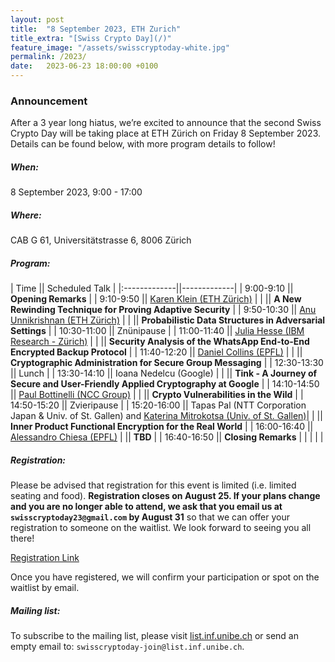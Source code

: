 ```yaml
---
layout: post
title:  "8 September 2023, ETH Zurich"
title_extra: "[Swiss Crypto Day](/)"
feature_image: "/assets/swisscryptoday-white.jpg"
permalink: /2023/
date:   2023-06-23 18:00:00 +0100
---
```



### Announcement

After a 3 year long hiatus, we’re excited to announce that the second Swiss Crypto Day will be taking place at ETH Zürich on Friday 8 September 2023. Details can be found below, with more program details to follow! 

##### When: 
8 September 2023, 9:00 - 17:00
 
##### Where: 
CAB G 61, Universitätstrasse 6, 8006 Zürich
  

##### Program:

| Time || Scheduled Talk      |
|:-------------||-------------|
|  9:00-9:10   || **Opening Remarks** |
|  9:10-9:50   || [Karen Klein (ETH Zürich)](https://foc.ethz.ch/people/karenklein.html) |
|              || **A New Rewinding Technique for Proving Adaptive Security** |
|  9:50-10:30  || [Anu Unnikrishnan (ETH Zürich)](https://www.anu-unnikrishnan.com/) |
|              || **Probabilistic Data Structures in Adversarial Settings** |
| 10:30-11:00  || Znünipause |
| 11:00-11:40  || [Julia Hesse (IBM Research - Zürich)](https://research.ibm.com/people/julia-hesse) |
|              || **Security Analysis of the WhatsApp End-to-End Encrypted Backup Protocol** |
| 11:40-12:20  || [Daniel Collins (EPFL)](https://ic-people.epfl.ch/~dcollins/) |
|              || **Cryptographic Administration for Secure Group Messaging** |
| 12:30-13:30  || Lunch |
| 13:30-14:10  || Ioana Nedelcu (Google) |
|              || **Tink - A Journey of Secure and User-Friendly Applied Cryptography at Google** |
| 14:10-14:50  || [Paul Bottinelli (NCC Group)](https://research.nccgroup.com/author/pbottine/) |
|              || **Crypto Vulnerabilities in the Wild** |
| 14:50-15:20  || Zvieripause |
| 15:20-16:00  || Tapas Pal (NTT Corporation Japan & Univ. of St. Gallen) and [Katerina Mitrokotsa (Univ. of St. Gallen)](https://www.unisg.ch/en/university/about-us/organisation/detail/person-id/2e889d58-6b54-431b-ae0e-3198ed46444a/)|
|              || **Inner Product Functional Encryption for the Real World** |
| 16:00-16:40  || [Alessandro Chiesa (EPFL)](https://people.epfl.ch/alessandro.chiesa?lang=en) 
|              || **TBD** |
| 16:40-16:50  || **Closing Remarks** |
| | | |


##### Registration: 

Please be advised that registration for this event is limited (i.e. limited seating and food). <b>Registration closes on August 25. If your plans change and you are no longer able to attend, we ask that you email us at `swisscryptoday23@gmail.com` by August 31</b> so that we can offer your registration to someone on the waitlist. We look forward to seeing you all there!

[Registration Link](https://forms.gle/jxq9RizniwxsyXR16)

Once you have registered, we will confirm your participation or spot on the waitlist by email.

##### Mailing list:

To subscribe to the mailing list, please visit [list.inf.unibe.ch](https://list.inf.unibe.ch/postorius/lists/swisscryptoday.list.inf.unibe.ch/) or send an empty email to: `swisscryptoday-join@list.inf.unibe.ch`.
